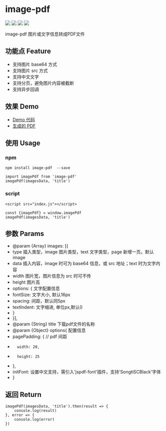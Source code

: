 # image-pdf

![](https://flat.badgen.net/npm/v/image-pdf)
![](https://flat.badgen.net/bundlephobia/minzip/image-pdf)
![](https://flat.badgen.net/npm/license/image-pdf)
![](https://flat.badgen.net/npm/dt/image-pdf)

image-pdf 图片或文字信息转成PDF文件

## 功能点 Feature
* 支持图片 base64 方式
* 支持图片 src 方式
* 支持中文文字
* 支持分页，避免图片内容被截断
* 支持异步回调

## 效果 Demo
* [Demo 代码](https://github.com/hollton/image-pdf/blob/master/src/App.js)
* [生成的 PDF](https://pan.baidu.com/s/17CJ2IBCLCSLdmnxcEud9Tg)

## 使用 Usage

### npm
```
npm install image-pdf  --save

import imagePdf from 'image-pdf'
imagePdf(imagesData, 'title')
```

### script
```
<script src="index.js"></script>

const {imagePdf} = window.imagePdf
imagePdf(imagesData, 'title')
```

## 参数 Params
* @param {Array} images: [{
*  type 插入类型，image 图片类型，text 文字类型，page 新增一页。默认 image
*  data 插入内容，image 时可为 base64 信息，或 src 地址；text 时为文字内容
*  width 图片宽，图片信息为 src 时可不传
*  height 图片高
*  options: { 文字配置信息
*   fontSize: 文字大小, 默认16px
*   spacing: 间距，默认同5px
*   textIndent: 文字缩进, 单位px,默认0
*  }
* }],
* @param {String} title 下载pdf文件的名称
* @param {Object} options{ 配置信息
*   pagePadding: { // pdf 间距
*       width: 20,
*       height: 25
*   },
*   initFont: 设置中文支持，需引入'jspdf-font'插件，支持'SongtiSCBlack'字体
* }

## 返回 Return
```
imagePdf(imagesData, 'title').then(result => {
    console.log(result)
}, error => {
    console.log(error)
})
```
